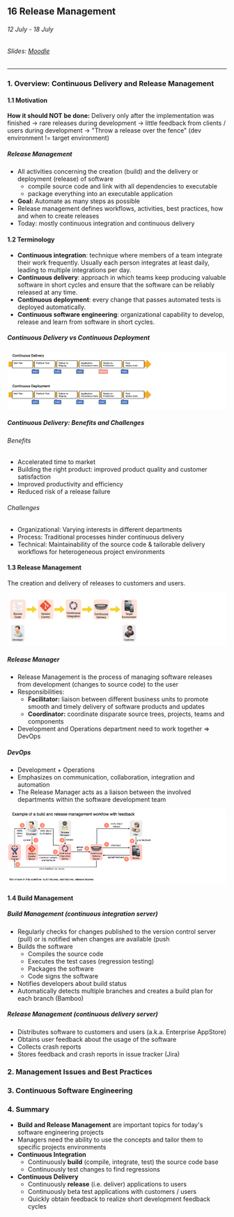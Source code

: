 ## 16 Release Management

###### 12 July - 18 July

###### Slides: [Moodle](https://www.moodle.tum.de/mod/resource/view.php?id=605263)

---

### 1. Overview: Continuous Delivery and Release Management

#### 1.1 Motivation

**How it should NOT be done:** Delivery only after the implementation was finished
-> rare releases during development
-> little feedback from clients / users during development
-> "Throw a release over the fence" (dev environment != target environment)

##### Release Management

* All activities concerning the creation (build) and the delivery or deployment (release) of software
  * compile source code and link with all dependencies to executable
  * package everything into an executable application
* **Goal:** Automate as many steps as possible
* Release management defines workflows, activities, best practices, how and when to create releases
* Today: mostly continuous integration and continuous delivery

#### 1.2 Terminology

* **Continuous integration**: technique where members of a team integrate their work frequently. Usually each person integrates at least daily, leading to multiple integrations per day.
* **Continuous delivery**: approach in which teams keep producing valuable software in short cycles and ensure that the software can be reliably released at any time.
* **Continuous deployment**: every change that passes automated tests is deployed automatically.
* **Continuous software engineering**: organizational capability to develop, release and learn from software in short cycles.

##### Continuous Delivery vs Continuous Deployment

![](/assets/continuous_deployment.png)

##### Continuous Delivery: Benefits and Challenges

###### Benefits

* Accelerated time to market
* Building the right product: improved product quality and customer satisfaction
* Improved productivity and efficiency
* Reduced risk of a release failure

###### Challenges

* Organizational: Varying interests in different departments
* Process: Traditional processes hinder continuous delivery
* Technical: Maintainability of the source code & tailorable delivery workflows for heterogeneous project environments

#### 1.3 Release Management

The creation and delivery of releases to customers and users.

![](/assets/release_management.png)

##### Release Manager

* Release Management is the process of managing software releases from development \(changes to source code\) to the user
* Responsibilities:
  * **Facilitator:** liaison between different business units to promote smooth and timely delivery of software products and updates
  * **Coordinator:** coordinate disparate source trees, projects, teams and components
* Development and Operations department need to work together =&gt; DevOps

##### DevOps

* Development + Operations
* Emphasizes on communication, collaboration, integration and automation
* The Release Manager acts as a liaison between the involved departments within the software development team

![](/assets/build_management_model.png)

#### 1.4 Build Management

##### Build Management (continuous integration server)

* Regularly checks for changes published to the version control server (pull) or is notified when changes are available (push
* Builds the software
  * Compiles the source code
  * Executes the test cases (regression testing)
  * Packages the software
  * Code signs the software
* Notifies developers about build status
* Automatically detects multiple branches and creates a build plan for each branch (Bamboo)

##### Release Management (continuous delivery server)

* Distributes software to customers and users (a.k.a. Enterprise AppStore)
* Obtains user feedback about the usage of the software
* Collects crash reports
* Stores feedback and crash reports in issue tracker (Jira)

### 2. Management Issues and Best Practices

### 3. Continuous Software Engineering

### 4. Summary

* **Build and Release Management** are important topics for today's software engineering projects
* Managers need the ability to use the concepts and tailor them to specific projects environments
* **Continuous Integration**
  * Continuously **build** \(compile, integrate, test\) the source code base
  * Continuously test changes to find regressions
* **Continuous Delivery**
  * Continuously **release** \(i.e. deliver\) applications to users
  * Continuously beta test applications with customers / users
  * Quickly obtain feedback to realize short development feedback cycles



